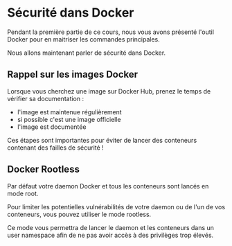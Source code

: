 # Sécurité dans Docker
Pendant la première partie de ce cours, nous vous avons présenté l'outil Docker pour en maitriser les commandes principales. 

Nous allons maintenant parler de sécurité dans Docker.  


## Rappel sur les images Docker
Lorsque vous cherchez une image sur Docker Hub, prenez le temps de vérifier sa documentation :

- l'image est maintenue régulièrement
- si possible c'est une image officielle
- l'image est documentée

Ces étapes sont importantes pour éviter de lancer des conteneurs contenant des failles de sécurité !


## Docker Rootless
Par défaut votre daemon Docker et tous les conteneurs sont lancés en mode root.  

Pour limiter les potentielles vulnérabilités de votre daemon ou de l'un de vos conteneurs, vous pouvez utiliser le mode rootless.  

Ce mode vous permettra de lancer le daemon et les conteneurs dans un user namespace afin de ne pas avoir accès à des privilèges trop élevés.   